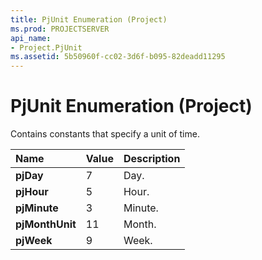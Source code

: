 ```yaml
---
title: PjUnit Enumeration (Project)
ms.prod: PROJECTSERVER
api_name:
- Project.PjUnit
ms.assetid: 5b50960f-cc02-3d6f-b095-82deadd11295
---
```



# PjUnit Enumeration (Project)

Contains constants that specify a unit of time.



|**Name**|**Value**|**Description**|
|:-----|:-----|:-----|
|**pjDay**|7|Day.|
|**pjHour**|5|Hour.|
|**pjMinute**|3|Minute.|
|**pjMonthUnit**|11|Month.|
|**pjWeek**|9|Week.|

